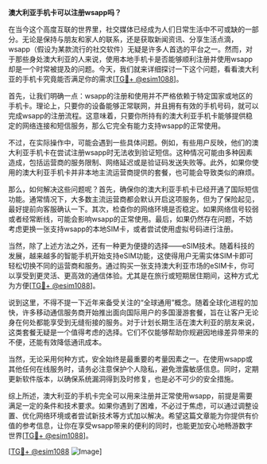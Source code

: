 **澳大利亚手机卡可以注册wsapp吗？**

在当今这个高度互联的世界里，社交媒体已经成为人们日常生活中不可或缺的一部分。无论是保持与朋友和家人的联系，还是获取新闻资讯、分享生活点滴，wsapp（假设为某款流行的社交软件）无疑是许多人首选的平台之一。然而，对于那些身处澳大利亚的人来说，使用本地手机卡是否能够顺利注册并使用wsapp却是一个时常被提及的问题。今天，我们就来详细探讨一下这个问题，看看澳大利亚的手机卡究竟能否满足你的需求[[TG💪+ @esim1088](https://t.me/s/esim1088)]。

首先，让我们明确一点：wsapp的注册和使用并不严格依赖于特定国家或地区的手机卡。理论上，只要你的设备能够正常联网，并且拥有有效的手机号码，就可以完成wsapp的注册流程。这意味着，只要你所持有的澳大利亚手机卡能够提供稳定的网络连接和短信服务，那么它完全有能力支持wsapp的正常使用。

不过，在实际操作中，可能会遇到一些具体问题。例如，有些用户反映，他们的澳大利亚手机卡在尝试注册wsapp时无法收到验证短信。这种情况可能由多种因素造成，包括运营商的服务限制、网络延迟或是验证码发送失败等。此外，如果你使用的澳大利亚手机卡并非本地主流运营商提供的套餐，也可能会导致类似的麻烦。

那么，如何解决这些问题呢？首先，确保你的澳大利亚手机卡已经开通了国际短信功能。通常情况下，大多数主流运营商都会默认开启这项服务，但为了保险起见，最好提前向客服确认一下。其次，检查你的网络环境是否稳定。如果网络信号较弱或者经常断线，可能会影响wsapp的正常使用。最后，如果仍然存在问题，不妨考虑更换一张支持wsapp的本地SIM卡，或者尝试使用虚拟号码进行注册。

当然，除了上述方法之外，还有一种更为便捷的选择——eSIM技术。随着科技的发展，越来越多的智能手机开始支持eSIM功能，这使得用户无需实体SIM卡即可轻松切换不同的运营商和服务。通过购买一张支持澳大利亚市场的eSIM卡，你可以享受到更灵活、更高效的通信体验。尤其是在旅行或短期居住期间，这种方式尤为方便[[TG💪+ @esim1088](https://t.me/s/esim1088)]。

说到这里，不得不提一下近年来备受关注的“全球通用”概念。随着全球化进程的加快，许多移动通信服务商开始推出面向国际用户的多国漫游套餐，旨在让客户无论身在何处都能享受到无缝衔接的服务。对于计划长期生活在澳大利亚的朋友来说，这类套餐无疑是一个值得考虑的选择。它们不仅能够帮助你规避因地缘差异带来的不便，还能有效降低通讯成本。

当然，无论采用何种方式，安全始终是最重要的考量因素之一。在使用wsapp或其他任何在线服务时，请务必注意保护个人隐私，避免泄露敏感信息。同时，定期更新软件版本，以确保系统漏洞得到及时修复，也是必不可少的安全措施。

综上所述，澳大利亚的手机卡完全可以用来注册并正常使用wsapp，前提是需要满足一定的条件和技术要求。如果你遇到了困难，不必过于焦虑，可以通过调整设置、优化网络环境或者尝试新技术等方式加以解决。希望这篇文章能为你提供有价值的参考信息，让你在享受wsapp带来的便利的同时，也能更加安心地畅游数字世界[[TG💪+ @esim1088](https://t.me/s/esim1088)]。

[[TG💪+ @esim1088](https://t.me/s/esim1088) ![Image](https://i.postimg.cc/4NQfJmqS/Snipaste-2025-05-13-00-14-12.png)]